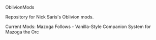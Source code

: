 OblivionMods

Repository for Nick Saris's Oblivion mods.

Current Mods:
  Mazoga Follows - Vanilla-Style Companion System for Mazoga the Orc
